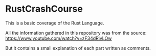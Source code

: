 # RustCrashCourse

This is a basic coverage of the Rust Language.

All the information gathered in this repository was from the source: https://www.youtube.com/watch?v=zF34dRivLOw

But it contains a small explanation of each part written as comments.
